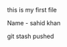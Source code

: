 this is my first file

Name - sahid khan
<!--
email - khan.sahid@tftus.com

phone no. 9352514303
-->
git stash pushed
